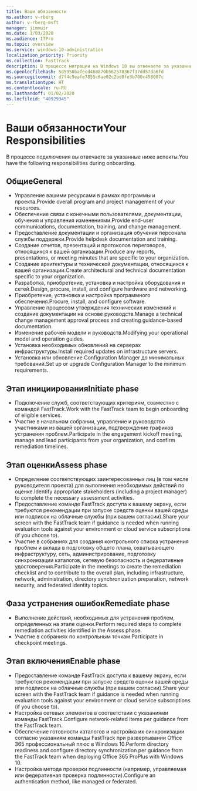 ```yaml
---
title: Ваши обязанности
ms.author: v-rberg
author: v-rberg-msft
manager: jimmuir
ms.date: 1/03/2020
ms.audience: ITPro
ms.topic: overview
ms.service: windows-10-administration
localization_priority: Priority
ms.collection: FastTrack
description: В процессе миграции на Windows 10 вы отвечаете за указанные ниже аспекты.
ms.openlocfilehash: 5d5950bafecd468870b562578367f37dd57da6fd
ms.sourcegitcommit: d7f4c9eafe7855c6ae02c2bd0fe3b700c458007c
ms.translationtype: HT
ms.contentlocale: ru-RU
ms.lasthandoff: 01/02/2020
ms.locfileid: "40929345"
---
```

# <a name="your-responsibilities"></a><span data-ttu-id="c3e4a-103">Ваши обязанности</span><span class="sxs-lookup"><span data-stu-id="c3e4a-103">Your Responsibilities</span></span>

<span data-ttu-id="c3e4a-104">В процессе подключения вы отвечаете за указанные ниже аспекты.</span><span class="sxs-lookup"><span data-stu-id="c3e4a-104">You have the following responsibilities during onboarding.</span></span>

## <a name="general"></a><span data-ttu-id="c3e4a-105">Общие</span><span class="sxs-lookup"><span data-stu-id="c3e4a-105">General</span></span>

- <span data-ttu-id="c3e4a-106">Управление вашими ресурсами в рамках программы и проекта.</span><span class="sxs-lookup"><span data-stu-id="c3e4a-106">Provide overall program and project management of your resources.</span></span>
- <span data-ttu-id="c3e4a-107">Обеспечение связи с конечными пользователями, документации, обучения и управления изменениями.</span><span class="sxs-lookup"><span data-stu-id="c3e4a-107">Provide end-user communications, documentation, training, and change management.</span></span>
- <span data-ttu-id="c3e4a-108">Предоставление документации и организация обучения персонала службы поддержки.</span><span class="sxs-lookup"><span data-stu-id="c3e4a-108">Provide helpdesk documentation and training.</span></span>
- <span data-ttu-id="c3e4a-109">Создание отчетов, презентаций и протоколов переговоров, относящихся к вашей организации.</span><span class="sxs-lookup"><span data-stu-id="c3e4a-109">Produce any reports, presentations, or meeting minutes that are specific to your organization.</span></span>
- <span data-ttu-id="c3e4a-110">Создание архитектуры и технической документации, относящихся к вашей организации.</span><span class="sxs-lookup"><span data-stu-id="c3e4a-110">Create architectural and technical documentation specific to your organization.</span></span>
- <span data-ttu-id="c3e4a-111">Разработка, приобретение, установка и настройка оборудования и сетей.</span><span class="sxs-lookup"><span data-stu-id="c3e4a-111">Design, procure, install, and configure hardware and networking.</span></span>
- <span data-ttu-id="c3e4a-112">Приобретение, установка и настройка программного обеспечения.</span><span class="sxs-lookup"><span data-stu-id="c3e4a-112">Procure, install, and configure software.</span></span>
- <span data-ttu-id="c3e4a-113">Управление процессом утверждения технических изменений и создание документации на основе руководств.</span><span class="sxs-lookup"><span data-stu-id="c3e4a-113">Manage a technical change management approval process and creating guidance-based documentation.</span></span>
- <span data-ttu-id="c3e4a-114">Изменение рабочей модели и руководств.</span><span class="sxs-lookup"><span data-stu-id="c3e4a-114">Modifying your operational model and operation guides.</span></span>
- <span data-ttu-id="c3e4a-115">Установка необходимых обновлений на серверах инфраструктуры.</span><span class="sxs-lookup"><span data-stu-id="c3e4a-115">Install required updates on infrastructure servers.</span></span>
- <span data-ttu-id="c3e4a-116">Установка или обновление Configuration Manager до минимальных требований.</span><span class="sxs-lookup"><span data-stu-id="c3e4a-116">Set up or upgrade Configuration Manager to the minimum requirements.</span></span>

## <a name="initiate-phase"></a><span data-ttu-id="c3e4a-117">Этап инициирования</span><span class="sxs-lookup"><span data-stu-id="c3e4a-117">Initiate phase</span></span>

- <span data-ttu-id="c3e4a-118">Подключение служб, соответствующих критериям, совместно с командой FastTrack.</span><span class="sxs-lookup"><span data-stu-id="c3e4a-118">Work with the FastTrack team to begin onboarding of eligible services.</span></span>
- <span data-ttu-id="c3e4a-119">Участие в начальном собрании, управление и руководство участниками из вашей организации, подтверждение графиков устранения проблем.</span><span class="sxs-lookup"><span data-stu-id="c3e4a-119">Participate in the engagement kickoff meeting, manage and lead participants from your organization, and confirm remediation timelines.</span></span>

## <a name="assess-phase"></a><span data-ttu-id="c3e4a-120">Этап оценки</span><span class="sxs-lookup"><span data-stu-id="c3e4a-120">Assess phase</span></span>

- <span data-ttu-id="c3e4a-121">Определение соответствующих заинтересованных лиц (в том числе руководителя проекта) для выполнения необходимых действий по оценке.</span><span class="sxs-lookup"><span data-stu-id="c3e4a-121">Identify appropriate stakeholders (including a project manager) to complete the necessary assessment activities.</span></span>
- <span data-ttu-id="c3e4a-122">Предоставление команде FastTrack доступа к вашему экрану, если требуются рекомендации при запуске средств оценки вашей среды или подписок на облачные службы (при вашем согласии).</span><span class="sxs-lookup"><span data-stu-id="c3e4a-122">Share your screen with the FastTrack team if guidance is needed when running evaluation tools against your environment or cloud service subscriptions (if you choose to).</span></span>
- <span data-ttu-id="c3e4a-123">Участие в собраниях для создания контрольного списка устранения проблем и вклада в подготовку общего плана, охватывающего инфраструктуру, сеть, администрирование, подготовку синхронизации каталогов, сетевую безопасность и федеративные удостоверения.</span><span class="sxs-lookup"><span data-stu-id="c3e4a-123">Participate in the meetings to create the remediation checklist and to contribute to the overall plan, including infrastructure, network, administration, directory synchronization preparation, network security, and federated identity topics.</span></span>

## <a name="remediate-phase"></a><span data-ttu-id="c3e4a-124">Фаза устранения ошибок</span><span class="sxs-lookup"><span data-stu-id="c3e4a-124">Remediate phase</span></span>

- <span data-ttu-id="c3e4a-125">Выполнение действий, необходимых для устранения проблем, определенных на этапе оценки.</span><span class="sxs-lookup"><span data-stu-id="c3e4a-125">Perform required steps to complete remediation activities identified in the Assess phase.</span></span>
- <span data-ttu-id="c3e4a-126">Участие в собраниях по контрольным точкам.</span><span class="sxs-lookup"><span data-stu-id="c3e4a-126">Participate in checkpoint meetings.</span></span>

## <a name="enable-phase"></a><span data-ttu-id="c3e4a-127">Этап включения</span><span class="sxs-lookup"><span data-stu-id="c3e4a-127">Enable phase</span></span>

- <span data-ttu-id="c3e4a-128">Предоставление команде FastTrack доступа к вашему экрану, если требуются рекомендации при запуске средств оценки вашей среды или подписок на облачные службы (при вашем согласии).</span><span class="sxs-lookup"><span data-stu-id="c3e4a-128">Share your screen with the FastTrack team if guidance is needed when running evaluation tools against your environment or cloud service subscriptions (if you choose to).</span></span>
- <span data-ttu-id="c3e4a-129">Настройка сетевых элементов в соответствии с указаниями команды FastTrack.</span><span class="sxs-lookup"><span data-stu-id="c3e4a-129">Configure network-related items per guidance from the FastTrack team.</span></span>
- <span data-ttu-id="c3e4a-130">Обеспечение готовности каталогов и настройка их синхронизации согласно указаниям команды FastTrack при развертывании Office 365 профессиональный плюс в Windows 10.</span><span class="sxs-lookup"><span data-stu-id="c3e4a-130">Perform directory readiness and configure directory synchronization per guidance from the FastTrack team when deploying Office 365 ProPlus with Windows 10.</span></span>
- <span data-ttu-id="c3e4a-131">Настройка метода проверки подлинности (например, управляемая или федеративная проверка подлинности).</span><span class="sxs-lookup"><span data-stu-id="c3e4a-131">Configure an authentication method, like managed or federated.</span></span>







  

  

 